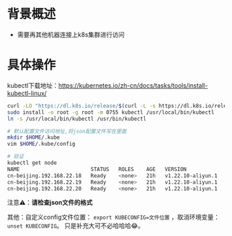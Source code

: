 # 背景概述

- 需要再其他机器连接上k8s集群进行访问

# 具体操作

kubectl下载地址：https://kubernetes.io/zh-cn/docs/tasks/tools/install-kubectl-linux/

```bash
curl -LO "https://dl.k8s.io/release/$(curl -L -s https://dl.k8s.io/release/stable.txt)/bin/linux/amd64/kubectl"
sudo install -o root -g root -m 0755 kubectl /usr/local/bin/kubectl
ln -s /usr/local/bin/kubectl /usr/bin/kubectl

# 默认配置文件访问地址,将json配置文件写在里面
mkdir $HOME/.kube
vim $HOME/.kube/config

# 验证
kubectl get node
NAME                       STATUS   ROLES    AGE   VERSION
cn-beijing.192.168.22.18   Ready    <none>   21h   v1.22.10-aliyun.1
cn-beijing.192.168.22.19   Ready    <none>   21h   v1.22.10-aliyun.1
cn-beijing.192.168.22.20   Ready    <none>   21h   v1.22.10-aliyun.1
```

注意⚠️：**请检查json文件的格式**

其他：自定义config文件位置： `export KUBECONFIG=文件位置` ，取消环境变量：`unset KUBECONFIG`。 只是补充大可不必哈哈哈😂。